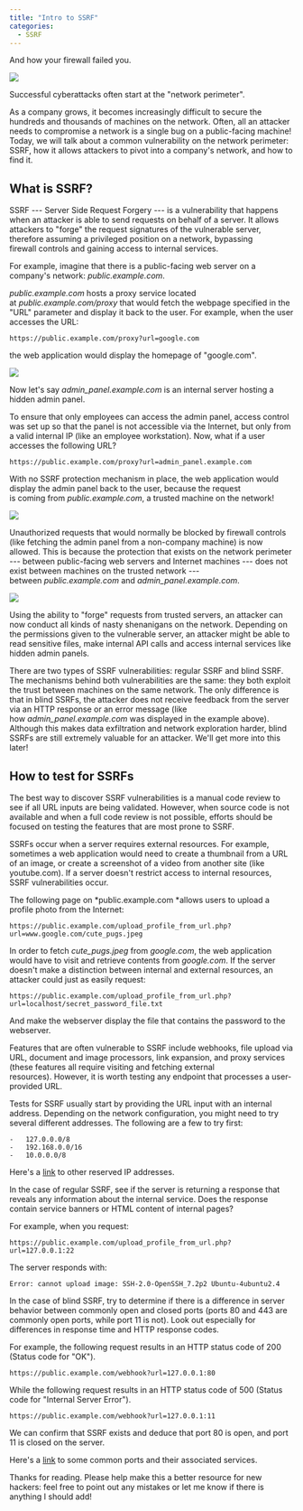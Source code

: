 ```yaml
---
title: "Intro to SSRF"
categories:
  - SSRF
---
```


And how your firewall failed you.

![](https://vkili.github.io/blog/assets/images/ssrf-01.png)

Successful cyberattacks often start at the "network perimeter".

As a company grows, it becomes increasingly difficult to secure the hundreds and thousands of machines on the network. Often, all an attacker needs to compromise a network is a single bug on a public-facing machine! Today, we will talk about a common vulnerability on the network perimeter: SSRF, how it allows attackers to pivot into a company's network, and how to find it.

## What is SSRF?

SSRF --- Server Side Request Forgery --- is a vulnerability that happens when an attacker is able to send requests on behalf of a server. It allows attackers to "forge" the request signatures of the vulnerable server, therefore assuming a privileged position on a network, bypassing firewall controls and gaining access to internal services.

For example, imagine that there is a public-facing web server on a company's network: *public.example.com*.

*public.example.com* hosts a proxy service located at *public.example.com/proxy* that would fetch the webpage specified in the "URL" parameter and display it back to the user. For example, when the user accesses the URL:

```
https://public.example.com/proxy?url=google.com
```

the web application would display the homepage of "google.com".

![](https://vkili.github.io/blog/assets/images/ssrf-02.png)

Now let's say *admin_panel.example.com* is an internal server hosting a hidden admin panel.

To ensure that only employees can access the admin panel, access control was set up so that the panel is not accessible via the Internet, but only from a valid internal IP (like an employee workstation). Now, what if a user accesses the following URL?

```
https://public.example.com/proxy?url=admin_panel.example.com
```

With no SSRF protection mechanism in place, the web application would display the admin panel back to the user, because the request is coming from *public.example.com*, a trusted machine on the network!

![](https://vkili.github.io/blog/assets/images/ssrf-03.png)


Unauthorized requests that would normally be blocked by firewall controls (like fetching the admin panel from a non-company machine) is now allowed. This is because the protection that exists on the network perimeter --- between public-facing web servers and Internet machines --- does not exist between machines on the trusted network --- between *public.example.com* and *admin_panel.example.com*.

![](https://vkili.github.io/blog/assets/images/ssrf-04.png)

Using the ability to "forge" requests from trusted servers, an attacker can now conduct all kinds of nasty shenanigans on the network. Depending on the permissions given to the vulnerable server, an attacker might be able to read sensitive files, make internal API calls and access internal services like hidden admin panels.

There are two types of SSRF vulnerabilities: regular SSRF and blind SSRF. The mechanisms behind both vulnerabilities are the same: they both exploit the trust between machines on the same network. The only difference is that in blind SSRFs, the attacker does not receive feedback from the server via an HTTP response or an error message (like how *admin_panel.example.com* was displayed in the example above). Although this makes data exfiltration and network exploration harder, blind SSRFs are still extremely valuable for an attacker. We'll get more into this later!

## How to test for SSRFs

The best way to discover SSRF vulnerabilities is a manual code review to see if all URL inputs are being validated. However, when source code is not available and when a full code review is not possible, efforts should be focused on testing the features that are most prone to SSRF.

SSRFs occur when a server requires external resources. For example, sometimes a web application would need to create a thumbnail from a URL of an image, or create a screenshot of a video from another site (like youtube.com). If a server doesn't restrict access to internal resources, SSRF vulnerabilities occur.

The following page on *public.example.com *allows users to upload a profile photo from the Internet:

```
https://public.example.com/upload_profile_from_url.php?url=www.google.com/cute_pugs.jpeg
```

In order to fetch *cute_pugs.jpeg* from *google.com*, the web application would have to visit and retrieve contents from *google.com*. If the server doesn't make a distinction between internal and external resources, an attacker could just as easily request:

```
https://public.example.com/upload_profile_from_url.php?url=localhost/secret_password_file.txt
```

And make the webserver display the file that contains the password to the webserver.

Features that are often vulnerable to SSRF include webhooks, file upload via URL, document and image processors, link expansion, and proxy services (these features all require visiting and fetching external resources). However, it is worth testing any endpoint that processes a user-provided URL.

Tests for SSRF usually start by providing the URL input with an internal address. Depending on the network configuration, you might need to try several different addresses. The following are a few to try first:

```
-   127.0.0.0/8
-   192.168.0.0/16
-   10.0.0.0/8
```

Here's a [link](https://en.wikipedia.org/wiki/Reserved_IP_addresses) to other reserved IP addresses.

In the case of regular SSRF, see if the server is returning a response that reveals any information about the internal service. Does the response contain service banners or HTML content of internal pages?

For example, when you request:

```
https://public.example.com/upload_profile_from_url.php?url=127.0.0.1:22
```

The server responds with:

```
Error: cannot upload image: SSH-2.0-OpenSSH_7.2p2 Ubuntu-4ubuntu2.4
```

In the case of blind SSRF, try to determine if there is a difference in server behavior between commonly open and closed ports (ports 80 and 443 are commonly open ports, while port 11 is not). Look out especially for differences in response time and HTTP response codes.

For example, the following request results in an HTTP status code of 200 (Status code for "OK").

```
https://public.example.com/webhook?url=127.0.0.1:80
```

While the following request results in an HTTP status code of 500 (Status code for "Internal Server Error").

```
https://public.example.com/webhook?url=127.0.0.1:11
```

We can confirm that SSRF exists and deduce that port 80 is open, and port 11 is closed on the server.

Here's a [link](http://packetlife.net/media/library/23/common-ports.pdf) to some common ports and their associated services.

Thanks for reading. Please help make this a better resource for new hackers: feel free to point out any mistakes or let me know if there is anything I should add!